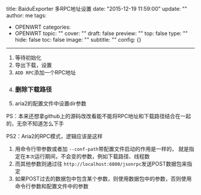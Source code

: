 title: BaiduExporter 多RPC地址设置
date: "2015-12-19 11:59:00"
update: ""
author: me
tags:
- OPENWRT
categories:
- OPENWRT
topic: ""
cover: ""
draft: false
preview: ""
top: false
type: ""
hide: false
toc: false
image: ""
subtitle: ""
config: {}


---



 1. 等待初始化
 2. 导出下载，设置
 3. `ADD RPC`添加一个RPC地址
 4. ### 删除下载路径 ###
 5. aria2的配置文件中设置dir参数

PS：本来还想拿github上的源码改改看能不能将RPC地址和下载路径结合在一起的，无奈不知道怎么下手

PS2：Aria2的RPC模式，逻辑应该是这样

1. 用命令行带参数或者加 `--conf-path`带配置文件启动的作用是一样的，
  就是指定在`本次`运行期间，不会变的参数，例如下载路径、线程数
2. 而其他参数则通过往 `http://localhost:6800/jsonrpc`发送POST数据包来指定
3. 如果POST过去的数据包中包含某个参数，则使用数据包中的参数，否则使用命令行参数和配置文件中的参数
